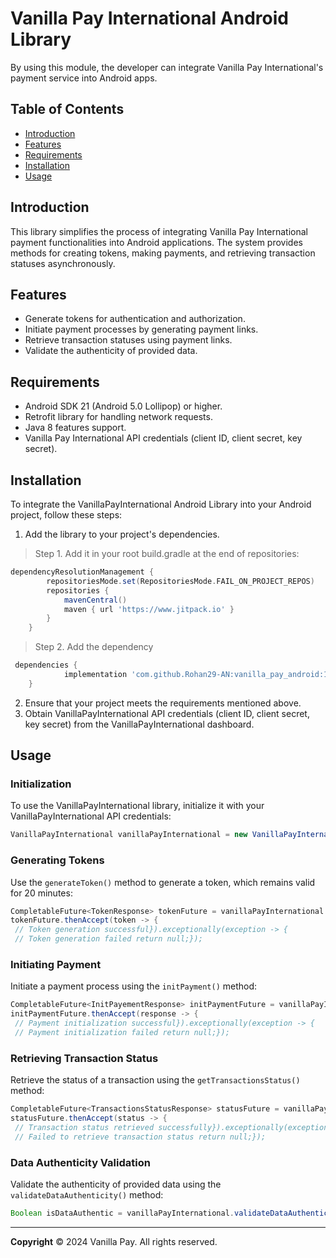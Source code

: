 

# Vanilla Pay International Android Library

By using this module, the developer can integrate Vanilla Pay International's payment service into Android apps.

## Table of Contents

- [Introduction](#introduction)
- [Features](#features)
- [Requirements](#requirements)
- [Installation](#installation)
- [Usage](#usage)

## Introduction

This library simplifies the process of integrating Vanilla Pay International payment functionalities into Android applications. The system provides methods for creating tokens, making payments, and retrieving transaction statuses asynchronously.

## Features

- Generate tokens for authentication and authorization.
- Initiate payment processes by generating payment links.
- Retrieve transaction statuses using payment links.
- Validate the authenticity of provided data.

## Requirements

- Android SDK 21 (Android 5.0 Lollipop) or higher.
- Retrofit library for handling network requests.
- Java 8 features support.
- Vanilla Pay International  API credentials (client ID, client secret, key secret).

## Installation

To integrate the VanillaPayInternational Android Library into your Android project, follow these steps:

1. Add the library to your project's dependencies.
> Step 1. Add it in your root build.gradle at the end of repositories:
```gradle  
dependencyResolutionManagement {
		repositoriesMode.set(RepositoriesMode.FAIL_ON_PROJECT_REPOS)
		repositories {
			mavenCentral()
			maven { url 'https://www.jitpack.io' }
		}
	} 
```  

> Step 2. Add the dependency

```gradle  
 dependencies {
	        implementation 'com.github.Rohan29-AN:vanilla_pay_android:1.0.0'
	}
````  

2. Ensure that your project meets the requirements mentioned above.
3. Obtain VanillaPayInternational API credentials (client ID, client secret, key secret) from the VanillaPayInternational dashboard.

## Usage

### Initialization

To use the VanillaPayInternational library, initialize it with your VanillaPayInternational API credentials:

```java  
VanillaPayInternational vanillaPayInternational = new VanillaPayInternational(clientId, clientSecret, keySecret, vpiVersion);  
```  

### Generating Tokens

Use the `generateToken()` method to generate a token, which remains valid for 20 minutes:

```java  
CompletableFuture<TokenResponse> tokenFuture = vanillaPayInternational.generateToken();  
tokenFuture.thenAccept(token -> {  
 // Token generation successful}).exceptionally(exception -> {  
 // Token generation failed return null;});  
```  

### Initiating Payment

Initiate a payment process using the `initPayment()` method:

```java  
CompletableFuture<InitPayementResponse> initPaymentFuture = vanillaPayInternational.initPayement(token, montant, reference, panier, notifUrl, redirectUrl);  
initPaymentFuture.thenAccept(response -> {  
 // Payment initialization successful}).exceptionally(exception -> {  
 // Payment initialization failed return null;});  
```  

### Retrieving Transaction Status

Retrieve the status of a transaction using the `getTransactionsStatus()` method:

```java  
CompletableFuture<TransactionsStatusResponse> statusFuture = vanillaPayInternational.getTransactionsStatus(token, paymentLink);  
statusFuture.thenAccept(status -> {  
 // Transaction status retrieved successfully}).exceptionally(exception -> {  
 // Failed to retrieve transaction status return null;});  
```  

### Data Authenticity Validation

Validate the authenticity of provided data using the `validateDataAuthenticity()` method:

```java  
Boolean isDataAuthentic = vanillaPayInternational.validateDataAuthenticity(vpi_signature, body);  
```  
---
**Copyright**   © 2024  Vanilla Pay. All rights reserved.  